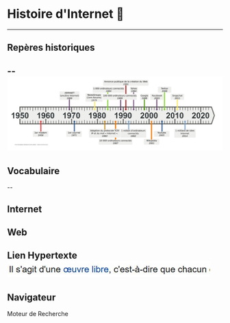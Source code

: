 # Histoire d'Internet 👋
---

## Repères historiques
--
![image](./frise_chrono_internet.png )
---

## Vocabulaire
--

Internet
--

Web
--

Lien Hypertexte
![image](./Capture.JPG)
-- 

Navigateur
--

Moteur de Recherche


